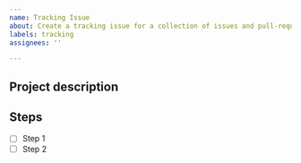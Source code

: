 ```yaml
---
name: Tracking Issue
about: Create a tracking issue for a collection of issues and pull-requests
labels: tracking
assignees: ''

---
```


## Project description
<!-- Briefly describe the project to provide context for the work that needs to be done -->

## Steps
<!-- List the steps that are required to deliver the project, linking issues and PRs for each step as they are opened -->

- [ ] Step 1
- [ ] Step 2
